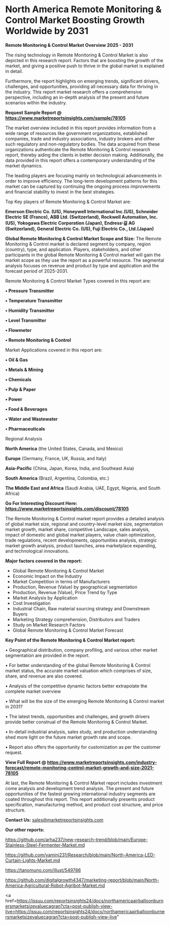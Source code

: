 # North America Remote Monitoring & Control Market Boosting Growth Worldwide by 2031

<Strong> Remote Monitoring & Control Market Overview 2025 - 2031</strong>

The rising technology in Remote Monitoring & Control Market is also depicted in this research report. Factors that are boosting the growth of the market, and giving a positive push to thrive in the global market is explained in detail.

Furthermore, the report highlights on emerging trends, significant drivers, challenges, and opportunities, providing all necessary data for thriving in the industry. This report market research offers a comprehensive perspective, including an in-depth analysis of the present and future scenarios within the industry.

<strong>Request Sample Report @ <a href=https://www.marketreportsinsights.com/sample/78105>https://www.marketreportsinsights.com/sample/78105</a></strong>

The market overview included in this report provides information from a wide range of resources like government organizations, established companies, trade and industry associations, industry brokers and other such regulatory and non-regulatory bodies. The data acquired from these organizations authenticate the Remote Monitoring & Control research report, thereby aiding the clients in better decision making. Additionally, the data provided in this report offers a contemporary understanding of the market dynamics.

The leading players are focusing mainly on technological advancements in order to improve efficiency. The long-term development patterns for this market can be captured by continuing the ongoing process improvements and financial stability to invest in the best strategies.

Top Key players of Remote Monitoring & Control Market are:

<strong>Emerson Electric Co. (US), Honeywell International Inc.(US), Schneider Electric SE (France), ABB Ltd. (Switzerland), Rockwell Automation, Inc.(US), Yokogawa Electric Corporation (Japan), Endressᶫ걺 AG (Switzerland), General Electric Co. (US), Fuji Electric Co., Ltd.(Japan)</strong>

<strong><b>Global Remote Monitoring & Control Market Scope and Size:</b></strong>
The Remote Monitoring & Control market is declared segment by company, region (country), type, and application. Players, stakeholders, and other participants in the global Remote Monitoring & Control market will gain the market scope as they use the report as a powerful resource. The segmental analysis focuses on revenue and product by type and application and the forecast period of 2025-2031.

Remote Monitoring & Control Market Types covered in this report are:

<strong>• Pressure Transmitter

• Temperature Transmitter

• Humidity Transmitter

• Level Transmitter

• Flowmeter

• Remote Monitoring & Control</strong>

Market Applications covered in this report are:

<strong>• Oil & Gas

• Metals & Mining

• Chemicals

• Pulp & Paper

• Power

• Food & Beverages

• Water and Wastewater

• Pharmaceuticals</strong> 

Regional Analysis

<strong>North America</strong> (the United States, Canada, and Mexico)

<strong>Europe</strong> (Germany, France, UK, Russia, and Italy)

<strong>Asia-Pacific</strong> (China, Japan, Korea, India, and Southeast Asia)

<strong>South America</strong> (Brazil, Argentina, Colombia, etc.)

<strong>The Middle East and Africa</strong> (Saudi Arabia, UAE, Egypt, Nigeria, and South Africa)

<strong>Go For Interesting Discount Here: <a href=https://www.marketreportsinsights.com/discount/78105>https://www.marketreportsinsights.com/discount/78105</a></strong>

The Remote Monitoring & Control market report provides a detailed analysis of global market size, regional and country-level market size, segmentation market growth, market share, competitive Landscape, sales analysis, impact of domestic and global market players, value chain optimization, trade regulations, recent developments, opportunities analysis, strategic market growth analysis, product launches, area marketplace expanding, and technological innovations.

<strong><b>Major factors covered in the report:</b></strong>
<ul>
  <li>Global Remote Monitoring & Control Market </li>
  <li>Economic Impact on the Industry</li>
  <li>Market Competition in terms of Manufacturers</li>
  <li>Production, Revenue (Value) by geographical segmentation</li>
  <li>Production, Revenue (Value), Price Trend by Type</li>
  <li>Market Analysis by Application</li>
  <li>Cost Investigation</li>
  <li>Industrial Chain, Raw material sourcing strategy and Downstream Buyers</li>
  <li>Marketing Strategy comprehension, Distributors and Traders</li>
  <li>Study on Market Research Factors</li>
  <li>Global Remote Monitoring & Control Market Forecast</li>
</ul>

<strong><b>Key Point of the Remote Monitoring & Control Market report:</b></strong>

• Geographical distribution, company profiling, and various other market segmentation are provided in the report.

• For better understanding of the global Remote Monitoring & Control market status, the accurate market valuation which comprises of size, share, and revenue are also covered.

• Analysis of the competitive dynamic factors better extrapolate the complete market overview

• What will be the size of the emerging Remote Monitoring & Control market in 2031?

• The latest trends, opportunities and challenges, and growth drivers provide better construal of the Remote Monitoring & Control Market.

• In-detail industrial analysis, sales study, and production understanding shed more light on the future market growth rate and scope.

• Report also offers the opportunity for customization as per the customer request.

<strong><b>View Full Report @ <a href=https://www.marketreportsinsights.com/industry-forecast/remote-monitoring-control-market-growth-and-size-2021-78105>https://www.marketreportsinsights.com/industry-forecast/remote-monitoring-control-market-growth-and-size-2021-78105</a></b></strong>


At last, the Remote Monitoring & Control Market report includes investment come analysis and development trend analysis. The present and future opportunities of the fastest growing international industry segments are coated throughout this report. This report additionally presents product specification, manufacturing method, and product cost structure, and price structure.

<strong>Contact Us:</strong>
sales@marketreportsinsights.com

<strong>Our other reports:</strong>

<a href=https://github.com/arha237/new-research-trend/blob/main/Europe-Stainless-Steel-Fermenter-Market.md>https://github.com/arha237/new-research-trend/blob/main/Europe-Stainless-Steel-Fermenter-Market.md</a>

<a href=https://github.com/yamini231/Research/blob/main/North-America-LED-Curtain-Lights-Market.md>https://github.com/yamini231/Research/blob/main/North-America-LED-Curtain-Lights-Market.md</a>

<a href=https://tanomuno.com/illust/549786>https://tanomuno.com/illust/549786</a>

<a href=https://github.com/digitalgrowth4347/marketing-report/blob/main/North-America-Agricultural-Robot-Agribot-Market.md>https://github.com/digitalgrowth4347/marketing-report/blob/main/North-America-Agricultural-Robot-Agribot-Market.md</a>

<a href=https://issuu.com/reportsinsights24/docs/northamericaairballoonburnersmarketsizevaluecagran?cta=post-publish-view-live>https://issuu.com/reportsinsights24/docs/northamericaairballoonburnersmarketsizevaluecagran?cta=post-publish-view-live</a>"
